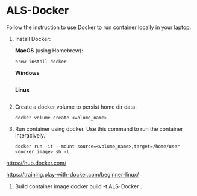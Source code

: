 # ALS-Docker

Follow the instruction to use Docker to run container locally in your laptop.

1. Install Docker:

    **MacOS** (using Homebrew):
    ```
    brew install docker
    ```
    **Windows**
    ```
    ```
    **Linux**
    ```
    ```
  
2. Create a docker volume to persist home dir data:
    ```
    docker volume create <volume_name>
    ```
3. Run container using docker. Use this command to run the container interacively.
    ```
    docker run -it --mount source=<volume_name>,target=/home/user <docker_image> sh -l
    ```

https://hub.docker.com/

https://training.play-with-docker.com/beginner-linux/

1. Build container image
docker build -t ALS-Docker .



